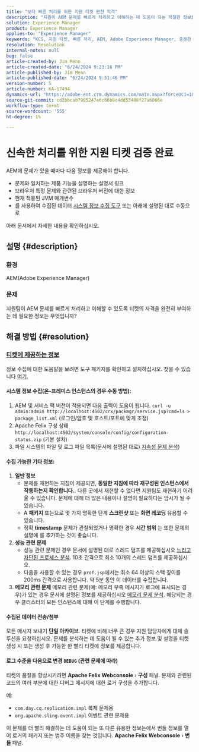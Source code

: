 ```yaml
---
title: "보다 빠른 처리를 위한 지원 티켓 완전 적격"
description: "지원이 AEM 문제를 빠르게 처리하고 이해하는 데 도움이 되는 적절한 정보를 제공하는 방법에 대해 알아봅니다."
solution: Experience Manager
product: Experience Manager
applies-to: "Experience Manager"
keywords: "KCS, 지원 티켓, 빠른 처리, AEM, Adobe Experience Manager, 충분한 검증, 빠른 처리, 방법"
resolution: Resolution
internal-notes: null
bug: false
article-created-by: Jim Menn
article-created-date: "6/24/2024 9:23:16 PM"
article-published-by: Jim Menn
article-published-date: "6/24/2024 9:51:46 PM"
version-number: 5
article-number: KA-17494
dynamics-url: "https://adobe-ent.crm.dynamics.com/main.aspx?forceUCI=1&pagetype=entityrecord&etn=knowledgearticle&id=8a6a8cf4-6f32-ef11-8409-000d3a5a67ba"
source-git-commit: cd2bbcab7905247e6c66b8c4dd53408f27a6066e
workflow-type: tm+mt
source-wordcount: '555'
ht-degree: 1%

---
```


# 신속한 처리를 위한 지원 티켓 검증 완료


AEM에 문제가 있을 때마다 다음 정보를 제공해야 합니다.

- 문제와 일치하는 제품 기능을 설명하는 설명서 링크
- 브라우저 특정 문제와 관련된 브라우저 버전에 대한 정보
- 현재 적용된 JVM 매개변수
- 를 사용하여 수집된 데이터 [시스템 정보 수집 도구](https://helpx.adobe.com/experience-manager/kb/support-info-collector.html) 또는 아래에 설명된 대로 수동으로


아래 문서에서 자세한 내용을 확인하십시오.

## 설명 {#description}


### <b>환경</b>

AEM(Adobe Experience Manager)

### <b>문제</b>

지원팀이 AEM 문제를 빠르게 처리하고 이해할 수 있도록 티켓의 자격을 완전히 부여하는 데 필요한 정보는 무엇입니까?




## 해결 방법 {#resolution}


### <u><b>티켓에 제공하는 정보</b></u>

정보 수집에 대한 도움말을 보려면 도구 패키지를 확인하고 설치하십시오. 찾을 수 있습니다 [여기](https://helpx.adobe.com/experience-manager/kb/index/tools.html).

#### <b>시스템 정보 수집(온-프레미스 인스턴스의 경우 수동 방법):</b>

1. AEM 및 서비스 팩 버전이 적용되면 다음 출력이 도움이 됩니다. `curl -u admin:admin http://localhost:4502/crx/packmgr/service.jsp?cmd=ls > package_list.xml` (로그인/암호 및 호스트/포트에 맞게 조정)
2. Apache Felix 구성 상태 `http://localhost:4502/system/console/config/configuration-status.zip` (기본 설치)
3. 파일 시스템의 파일 및 로그 파일 목록(문서에 설명된 대로) [지속성 문제 분석](https://helpx.adobe.com/experience-manager/kb/AnalyzePersistenceProblems.html))


#### <b>수집 가능한 기타 정보:</b>

1. <b>일반 정보</b>
   - 문제를 재현하는 지침이 제공되면, <b>동일한 지침에 따라 재구성된 인스턴스에서 작동하는지 확인합니다.</b>. 다른 곳에서 재현할 수 없다면 지원팀도 재현하기 어려울 수 있습니다. 문제에 대해 더 많은 내용이나 설명이 필요하다는 암시가 될 수 있습니다.
   - A <b>패키지</b> 또는으로 몇 가지 명확한 단계 <b>스크린샷</b> 또는 <b>화면 레코딩</b> 유용할 수 있습니다.
   - 정확 <b>timestamp</b> 문제가 관찰되었거나 명확한 경우 <b>시간 범위</b> 는 또한 문제의 설명에 를 추가하는 것이 좋습니다.
2. <b>성능 관련 문제</b>
   - 성능 관련 문제인 경우 문서에 설명된 대로 스레드 덤프를 제공하십시오 [느리고 차단된 프로세스 분석](https://helpx.adobe.com/experience-manager/kb/AnalyzeSlowAndBlockedProcesses.html). 10초 간격으로 최소 10개의 스레드 덤프를 제공하십시오.
   - 다음을 사용할 수 있는 경우 `prof.jsp`에서는 최소 64 이상의 스택 깊이를 200ms 간격으로 사용합니다. 약 5분 동안 이 데이터를 수집합니다.
3. <b>메모리 관련 문제</b>    메모리 관련 문제(예: 메모리 부족 메시지가 로그에 표시되는 경우)가 있는 경우 문서에 설명된 정보를 제공하십시오 [메모리 문제 분석](https://experienceleague.adobe.com/docs/experience-cloud-kcs/kbarticles/KA-17482.html?lang=en). 해당되는 경우 클러스터의 모든 인스턴스에 대해 이 단계를 수행합니다.


#### <b>수집된 데이터 전송/첨부</b>

모든 메시지 보내기 <b>단일 아카이브</b>. 티켓에 비해 너무 큰 경우 지원 담당자에게 대체 솔루션을 요청하십시오. 문제를 분석하는 데 도움이 될 수 있는 추가 정보 및 설명을 티켓 생성 시 또는 생성 후 가능한 한 빨리 티켓에 정보를 제공합니다.

#### <b>로그 수준을 다음으로 변경 `DEBUG` (관련 문제에 따라)</b>

티켓의 품질을 향상시키려면 <b>Apache Felix Webconsole</b> › <b>구성</b> 패널. 문제와 관련된 코드의 여러 부분에 대한 디버그 메시지에 대한 로거 구성을 추가합니다.

예:

- `com.day.cq.replication.impl` 복제 문제용
- `org.apache.sling.event.impl` 이벤트 관련 문제용




이 문제를 더 빨리 해결하는 데 도움이 되는 또 다른 유용한 정보는에서 번들 정보를 열어 로거의 패키지 또는 범주 이름을 찾는 것입니다. <b>Apache Felix Webconsole</b> › <b>번들 </b>패널.

